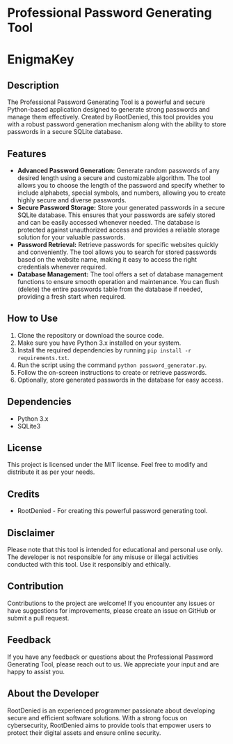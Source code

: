 # Professional Password Generating Tool
# EnigmaKey
## Description
The Professional Password Generating Tool is a powerful and secure Python-based application designed to generate strong passwords and manage them effectively. Created by RootDenied, this tool provides you with a robust password generation mechanism along with the ability to store passwords in a secure SQLite database.

## Features
- **Advanced Password Generation:** Generate random passwords of any desired length using a secure and customizable algorithm. The tool allows you to choose the length of the password and specify whether to include alphabets, special symbols, and numbers, allowing you to create highly secure and diverse passwords.
- **Secure Password Storage:** Store your generated passwords in a secure SQLite database. This ensures that your passwords are safely stored and can be easily accessed whenever needed. The database is protected against unauthorized access and provides a reliable storage solution for your valuable passwords.
- **Password Retrieval:** Retrieve passwords for specific websites quickly and conveniently. The tool allows you to search for stored passwords based on the website name, making it easy to access the right credentials whenever required.
- **Database Management:** The tool offers a set of database management functions to ensure smooth operation and maintenance. You can flush (delete) the entire passwords table from the database if needed, providing a fresh start when required.

## How to Use
1. Clone the repository or download the source code.
2. Make sure you have Python 3.x installed on your system.
3. Install the required dependencies by running `pip install -r requirements.txt`.
4. Run the script using the command `python password_generator.py`.
5. Follow the on-screen instructions to create or retrieve passwords.
6. Optionally, store generated passwords in the database for easy access.

## Dependencies
- Python 3.x
- SQLite3

## License
This project is licensed under the MIT license. Feel free to modify and distribute it as per your needs.

## Credits
- RootDenied - For creating this powerful password generating tool.

## Disclaimer
Please note that this tool is intended for educational and personal use only. The developer is not responsible for any misuse or illegal activities conducted with this tool. Use it responsibly and ethically.

## Contribution
Contributions to the project are welcome! If you encounter any issues or have suggestions for improvements, please create an issue on GitHub or submit a pull request.

## Feedback
If you have any feedback or questions about the Professional Password Generating Tool, please reach out to us. We appreciate your input and are happy to assist you.

## About the Developer
RootDenied is an experienced programmer passionate about developing secure and efficient software solutions. With a strong focus on cybersecurity, RootDenied aims to provide tools that empower users to protect their digital assets and ensure online security.
